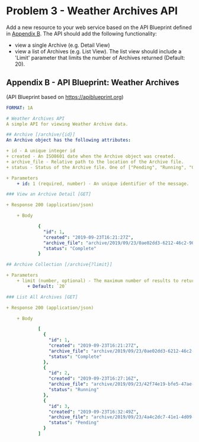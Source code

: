 # Problem 3 - Weather Archives API
Add a new resource to your web service based on the API Blueprint defined in [Appendix B](#appendix-b---api-blueprint-weather-archives). The API should add the following functionality:
 - view a single Archive (e.g. Detail View)
 - view a list of Archives (e.g. List View). The list view should include a 'Limit' parameter that limits the number of Archives returned (Default: 20). 


## Appendix B - API Blueprint: Weather Archives

(API Blueprint based on https://apiblueprint.org)


```yaml
FORMAT: 1A

# Weather Archives API
A simple API for viewing Weather Archive data.

## Archive [/archive/{id}]
An Archive object has the following attributes:

+ id - A unique integer id
+ created - An ISO8601 date when the Archive object was created.
+ archive_file - Relative path to the location of the Archive file.
+ status - Status of the Archive file. One of ["Pending", "Running", "Complete", "Failure"].

+ Parameters
    + id: 1 (required, number) - An unique identifier of the message.

### View an Archive Detail [GET]

+ Response 200 (application/json)

    + Body

            {
              "id": 1,
              "created": "2019-09-23T16:21:27Z",
              "archive_file": "archive/2019/09/23/0ae02dd3-6212-46c2-9068-7fdcc74fff00.csv",
              "status": "Complete"
            }

## Archive Collection [/archive{?limit}]

+ Parameters
    + limit (number, optional) - The maximum number of results to return.
        + Default: `20`

### List All Archives [GET]

+ Response 200 (application/json)

    + Body

            [
              {
                "id": 1,
                "created": "2019-09-23T16:21:27Z",
                "archive_file": "archive/2019/09/23/0ae02dd3-6212-46c2-9068-7fdcc74fff00.csv",
                "status": "Complete"
              },
              {
                "id": 2,
                "created": "2019-09-23T16:27:16Z",
                "archive_file": "archive/2019/09/23/42f74e19-bfe5-47ae-8cde-a03853fbb18c.csv",
                "status": "Running"
              },
              {
                "id": 3,
                "created": "2019-09-23T16:32:49Z",
                "archive_file": "archive/2019/09/23/4a4c2dc7-41e1-4d09-ae7b-49f2fd5c3468.csv",
                "status": "Pending"
              }
            ]
```
